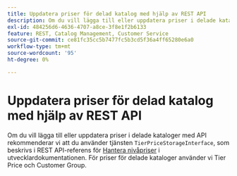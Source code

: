 ```yaml
---
title: Uppdatera priser för delad katalog med hjälp av REST API
description: Om du vill lägga till eller uppdatera priser i delade kataloger med API rekommenderar vi att du använder tjänsten TierPriceStorageInterface, som beskrivs i [Hantera nivåpriser](http://devdocs.magento.com/guides/v2.2/rest/modules/catalog-pricing.html#manage-tier-prices) REST API Reference i vår utvecklardokumentation. För priser för delade kataloger använder vi Tier Price och Customer Group.
exl-id: 484256d6-4636-4707-a8ce-3f8e1f2b6133
feature: REST, Catalog Management, Customer Service
source-git-commit: ce81fc35cc5b7477fc5b3cd5f36a4ff65280e6a0
workflow-type: tm+mt
source-wordcount: '95'
ht-degree: 0%

---
```


# Uppdatera priser för delad katalog med hjälp av REST API

Om du vill lägga till eller uppdatera priser i delade kataloger med API rekommenderar vi att du använder tjänsten `TierPriceStorageInterface`, som beskrivs i REST API-referens för [Hantera nivåpriser](http://devdocs.magento.com/guides/v2.2/rest/modules/catalog-pricing.html#manage-tier-prices) i utvecklardokumentationen. För priser för delade kataloger använder vi Tier Price och Customer Group.
